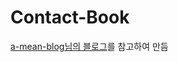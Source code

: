 # Contact-Book

<a href="https://www.a-mean-blog.com/ko/blog/Node-JS-%EC%B2%AB%EA%B1%B8%EC%9D%8C/%EC%A3%BC%EC%86%8C%EB%A1%9D-%EB%A7%8C%EB%93%A4%EA%B8%B0" target="_blank">a-mean-blog님의 블로그</a>를 참고하여 만듬
